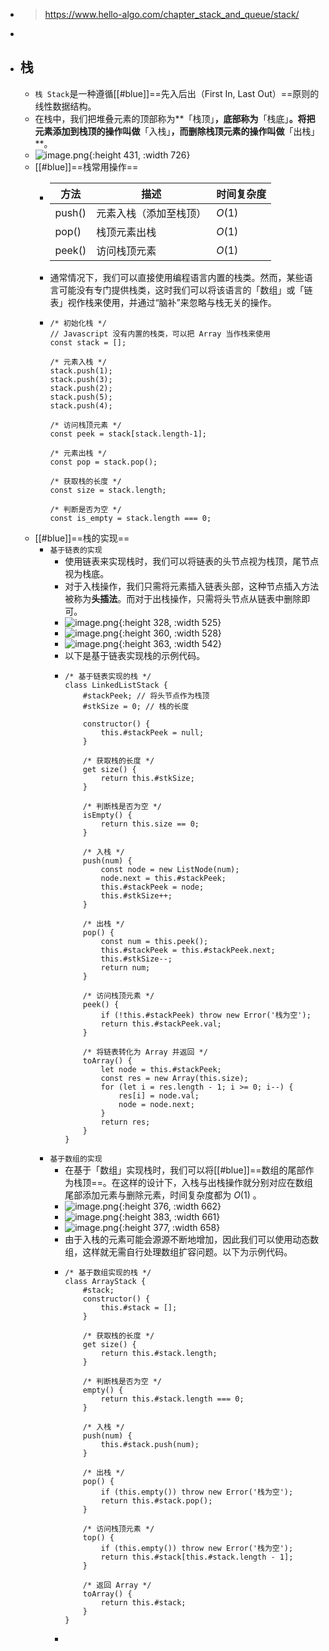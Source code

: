- > https://www.hello-algo.com/chapter_stack_and_queue/stack/
-
- ## 栈
	- `栈 Stack`是一种遵循[[#blue]]==先入后出（First In, Last Out）==原则的线性数据结构。
	- 在栈中，我们把堆叠元素的顶部称为**「栈顶」**，底部称为**「栈底」**。将把元素添加到栈顶的操作叫做**「入栈」**，而删除栈顶元素的操作叫做**「出栈」**。
	- ![image.png](../assets/image_1684403663613_0.png){:height 431, :width 726}
	- [[#blue]]==栈常用操作==
		- |方法|描述|时间复杂度|
		  |--|--|--|
		  |push()|元素入栈（添加至栈顶）|$O(1)$|
		  |pop()|栈顶元素出栈|$O(1)$|
		  |peek()|访问栈顶元素|$O(1)$|
		- 通常情况下，我们可以直接使用编程语言内置的栈类。然而，某些语言可能没有专门提供栈类，这时我们可以将该语言的「数组」或「链表」视作栈来使用，并通过“脑补”来忽略与栈无关的操作。
		- ```
		  /* 初始化栈 */
		  // Javascript 没有内置的栈类，可以把 Array 当作栈来使用 
		  const stack = [];
		  
		  /* 元素入栈 */
		  stack.push(1);
		  stack.push(3);
		  stack.push(2);
		  stack.push(5);
		  stack.push(4);
		  
		  /* 访问栈顶元素 */
		  const peek = stack[stack.length-1];
		  
		  /* 元素出栈 */
		  const pop = stack.pop();
		  
		  /* 获取栈的长度 */
		  const size = stack.length;
		  
		  /* 判断是否为空 */
		  const is_empty = stack.length === 0;
		  ```
	- [[#blue]]==栈的实现==
		- `基于链表的实现`
			- 使用链表来实现栈时，我们可以将链表的头节点视为栈顶，尾节点视为栈底。
			- 对于入栈操作，我们只需将元素插入链表头部，这种节点插入方法被称为**头插法**。而对于出栈操作，只需将头节点从链表中删除即可。
			- ![image.png](../assets/image_1684404573798_0.png){:height 328, :width 525}
			- ![image.png](../assets/image_1684404603355_0.png){:height 360, :width 528}
			- ![image.png](../assets/image_1684404627909_0.png){:height 363, :width 542}
			- 以下是基于链表实现栈的示例代码。
			- ```
			  /* 基于链表实现的栈 */
			  class LinkedListStack {
			      #stackPeek; // 将头节点作为栈顶
			      #stkSize = 0; // 栈的长度
			  
			      constructor() {
			          this.#stackPeek = null;
			      }
			  
			      /* 获取栈的长度 */
			      get size() {
			          return this.#stkSize;
			      }
			  
			      /* 判断栈是否为空 */
			      isEmpty() {
			          return this.size == 0;
			      }
			  
			      /* 入栈 */
			      push(num) {
			          const node = new ListNode(num);
			          node.next = this.#stackPeek;
			          this.#stackPeek = node;
			          this.#stkSize++;
			      }
			  
			      /* 出栈 */
			      pop() {
			          const num = this.peek();
			          this.#stackPeek = this.#stackPeek.next;
			          this.#stkSize--;
			          return num;
			      }
			  
			      /* 访问栈顶元素 */
			      peek() {
			          if (!this.#stackPeek) throw new Error('栈为空');
			          return this.#stackPeek.val;
			      }
			  
			      /* 将链表转化为 Array 并返回 */
			      toArray() {
			          let node = this.#stackPeek;
			          const res = new Array(this.size);
			          for (let i = res.length - 1; i >= 0; i--) {
			              res[i] = node.val;
			              node = node.next;
			          }
			          return res;
			      }
			  }
			  
			  ```
		- `基于数组的实现`
			- 在基于「数组」实现栈时，我们可以将[[#blue]]==数组的尾部作为栈顶==。在这样的设计下，入栈与出栈操作就分别对应在数组尾部添加元素与删除元素，时间复杂度都为 $O(1)$ 。
			- ![image.png](../assets/image_1684405388051_0.png){:height 376, :width 662}
			- ![image.png](../assets/image_1684405411491_0.png){:height 383, :width 661}
			- ![image.png](../assets/image_1684405433608_0.png){:height 377, :width 658}
			- 由于入栈的元素可能会源源不断地增加，因此我们可以使用动态数组，这样就无需自行处理数组扩容问题。以下为示例代码。
			- ```
			  /* 基于数组实现的栈 */
			  class ArrayStack {
			      #stack;
			      constructor() {
			          this.#stack = [];
			      }
			  
			      /* 获取栈的长度 */
			      get size() {
			          return this.#stack.length;
			      }
			  
			      /* 判断栈是否为空 */
			      empty() {
			          return this.#stack.length === 0;
			      }
			  
			      /* 入栈 */
			      push(num) {
			          this.#stack.push(num);
			      }
			  
			      /* 出栈 */
			      pop() {
			          if (this.empty()) throw new Error('栈为空');
			          return this.#stack.pop();
			      }
			  
			      /* 访问栈顶元素 */
			      top() {
			          if (this.empty()) throw new Error('栈为空');
			          return this.#stack[this.#stack.length - 1];
			      }
			  
			      /* 返回 Array */
			      toArray() {
			          return this.#stack;
			      }
			  }
			  ```
			-